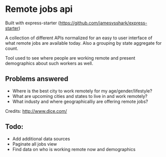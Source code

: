 # Remote jobs api

Built with express-starter (https://github.com/jamesvsshark/express-starter)

A collection of different APIs normalized for an easy to user interface of what remote jobs are available today. Also a grouping by state aggregate for count.

Tool used to see where people are working remote and present demographics about such workers as well.

## Problems answered
- Where is the best city to work remotely for my age/gender/lifestyle?
- What are upcoming cities and states to live in and work remotely?
- What industy and where geographicalliy are offering remote jobs?

Credits:
http://www.dice.com/

## Todo:
- Add additional data sources
- Paginate all jobs view
- Find data on who is working remote now and demographics
